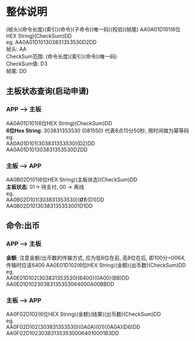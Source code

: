 # 整体说明
(帧头)(命令长度)(索引)(命令)(子命令)(唯一码)(校验)(帧尾)
AA0A01D101(6位HEX String)(CheckSum)DD\
eg. AA0A01D101303831353530D2DD\
帧头: AA\
CheckSum范围: (命令长度)(索引)(命令)(唯一码)\
CheckSum值: D3\
帧尾: DD

## 主板状态查询(启动申请)
### APP --> 主板
AA0A01D101(6位HEX String)(CheckSum)DD\
**6位Hex String**: 303831353530 (081550) 代表8点15分50秒, 用时间做为幂等码\
eg.\
AA0A01D101(303831353530)(D2)DD\
AA0A01D101303831353530D2DD

### 主板 --> APP
AA0B02D101(6位HEX String)(主板状态)(CheckSum)DD\
**主板状态**: 01-> 待支付, 00 -> 离线\
eg. \
AA0B02D101(303831353530)(**_01_**)(D1)DD\
AA0B02D10130383135353001D1DD

## 命令:出币
### APP --> 主板
**金额**: 
注意金额/出币数的传输方式, 应为低8位在前, 高8位在后, 即100分=0064, 传输时应该6400
AA0E01D102(6位HEX String)(金额)(出币数)(CheckSum)DD\
eg. \
AA0E01D102(303831353530)(6400)(0A00)(BB)DD\
AA0E01D10230383135353064000A00BBDD
### 主板 --> APP
AA0F02D102(6位HEX String)(金额)(结果)(出币数)(CheckSum)DD\
eg. \
AA0F02D102(303831353530)(0A0A)(01)(0A0A)(D6)DD\
AA0F02D1023038313535300064010001B3DD

